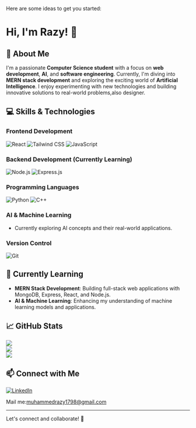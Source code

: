
Here are some ideas to get you started:
# Hi, I'm Razy! 👋

## 🚀 About Me
I'm a passionate **Computer Science student** with a focus on **web development**, **AI**, and **software engineering**. Currently, I'm diving into **MERN stack development** and exploring the exciting world of **Artificial Intelligence**. I enjoy experimenting with new technologies and building innovative solutions to real-world problems,also designer.

## 💻 Skills & Technologies

### Frontend Development
 ![React](https://img.shields.io/badge/-React-61DAFB?style=flat&logo=react&logoColor=white)   ![Tailwind CSS](https://img.shields.io/badge/-TailwindCSS-06B6D4?style=flat&logo=tailwind-css&logoColor=white)  ![JavaScript](https://img.shields.io/badge/-JavaScript-F7DF1E?style=flat&logo=javascript&logoColor=white)

### Backend Development (Currently Learning)
 ![Node.js](https://img.shields.io/badge/-Node.js-8CC84B?style=flat&logo=node.js&logoColor=white) ![Express.js](https://img.shields.io/badge/-Express.js-000000?style=flat&logo=express&logoColor=white)

### Programming Languages
 ![Python](https://img.shields.io/badge/-Python-3776AB?style=flat&logo=python&logoColor=white)  ![C++](https://img.shields.io/badge/-C++-00599C?style=flat&logo=cplusplus&logoColor=white)
### AI & Machine Learning
- Currently exploring AI concepts and their real-world applications.

### Version Control
 ![Git](https://img.shields.io/badge/-Git-F05032?style=flat&logo=git&logoColor=white)

## 🌱 Currently Learning
- **MERN Stack Development**: Building full-stack web applications with MongoDB, Express, React, and Node.js.
- **AI & Machine Learning**: Enhancing my understanding of machine learning models and applications.


## 📈 GitHub Stats

![](https://github-readme-stats.vercel.app/api?username=R-azy&theme=dark&hide_border=false&include_all_commits=false&count_private=false)<br/>
![](https://github-readme-streak-stats.herokuapp.com/?user=R-azy&theme=dark&hide_border=false)<br/>
![](https://github-readme-stats.vercel.app/api/top-langs/?username=R-azy&theme=dark&hide_border=false&include_all_commits=false&count_private=false&layout=compact)

## 📫 Connect with Me

[![LinkedIn](https://img.shields.io/badge/LinkedIn-0077B5?style=for-the-badge&logo=linkedin&logoColor=white)](https://www.linkedin.com/in/muhammed-razy-51237332a/)


Mail me:muhammedrazy1798@gmail.com

---

Let's connect and collaborate! 🚀

